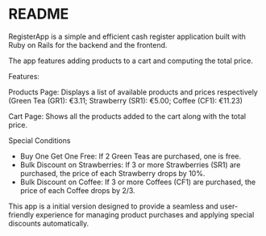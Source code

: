# README

RegisterApp is a simple and efficient cash register application built with Ruby on Rails for the backend and the frontend. 

The app features adding products to a cart and computing the total price. 

Features: 

Products Page: Displays a list of available products and prices respectively (Green Tea (GR1): €3.11; Strawberry (SR1): €5.00; Coffee (CF1): €11.23)

Cart Page: Shows all the products added to the cart along with the total price.

Special Conditions
 - Buy One Get One Free: If 2 Green Teas are purchased, one is free.
 - Bulk Discount on Strawberries: If 3 or more Strawberries (SR1) are purchased, the price of each Strawberry drops by 10%.
 - Bulk Discount on Coffee: If 3 or more Coffees (CF1) are purchased, the price of each Coffee drops by 2/3.

This app is a initial version designed to provide a seamless and user-friendly experience for managing product purchases and applying special discounts automatically.
